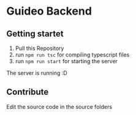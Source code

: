 # Guideo Backend

## Getting startet

1. Pull this Repository
2. run `npm run tsc` for compiling typescript files
3. run `npm run start` for starting the server

The server is running :D

## Contribute

Edit the source code in the source folders